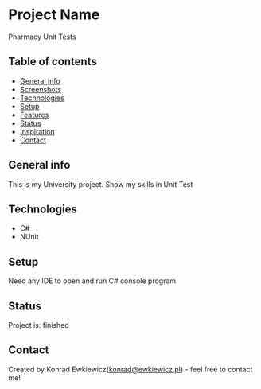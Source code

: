 # Project Name
Pharmacy Unit Tests

## Table of contents
* [General info](#general-info)
* [Screenshots](#screenshots)
* [Technologies](#technologies)
* [Setup](#setup)
* [Features](#features)
* [Status](#status)
* [Inspiration](#inspiration)
* [Contact](#contact)

## General info
This is my University project.
Show my skills in Unit Test


## Technologies
* C#
* NUnit


## Setup
Need any IDE to open and run C# console program


## Status
Project is: finished



## Contact
Created by Konrad Ewkiewicz(konrad@ewkiewicz.pl) - feel free to contact me!
